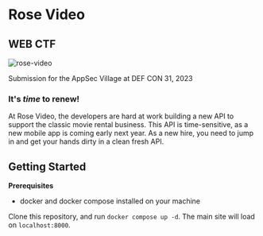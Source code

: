 # Rose Video
## WEB CTF

![rose-video](https://github.com/ike/rose-video/assets/943641/aded9613-7ff4-4e02-aab4-42b68f2fd6c3)

Submission for the AppSec Village at DEF CON 31, 2023

### It's _time_ to renew!
At Rose Video, the developers are hard at work building a new API to support the classic
movie rental business. This API is time-sensitive, as a new mobile app is coming early 
next year. As a new hire, you need to jump in and get your hands dirty in a clean fresh
API.

## Getting Started

**Prerequisites**
- docker and docker compose installed on your machine

Clone this repository, and run `docker compose up -d`. The main site will load on `localhost:8000`.
